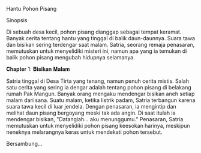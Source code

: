 Hantu Pohon Pisang

Sinopsis

Di sebuah desa kecil, pohon pisang dianggap sebagai tempat keramat. Banyak cerita tentang hantu yang tinggal di balik daun-daunnya. Suara tawa dan bisikan sering terdengar saat malam. Satria, seorang remaja penasaran, memutuskan untuk menyelidiki misteri ini, namun apa yang ia temukan di balik pohon pisang mengubah hidupnya selamanya.


𝐂𝐡𝐚𝐩𝐭𝐞𝐫 1: 𝐁𝐢𝐬𝐢𝐤𝐚𝐧 𝐌𝐚𝐥𝐚𝐦

Satria tinggal di Desa Tirta yang tenang, namun penuh cerita mistis. Salah satu cerita yang sering ia dengar adalah tentang pohon pisang di belakang rumah Pak Mangun. Banyak orang mengaku mendengar bisikan aneh setiap malam dari sana.
Suatu malam, ketika listrik padam, Satria terbangun karena suara tawa kecil di luar jendela. Dengan penasaran, ia mengintip dan melihat daun pisang bergoyang meski tak ada angin. Di saat itulah ia mendengar bisikan, "Datanglah... aku menunggumu."
Penasaran, Satria memutuskan untuk menyelidiki pohon pisang keesokan harinya, meskipun neneknya melarangnya keras untuk mendekati pohon tersebut.

Bersambung...
